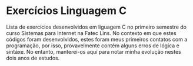 # Exercícios Linguagem C
 Lista de exercícios desenvolvidos em liguagem C no primeiro semestre do curso Sistemas para Internet na Fatec Lins. No contexto em que estes códigos foram desenvolvidos, estes foram meus primeiros contatos com a programação, por isso, provavelmente contém alguns erros de lógica e sintáxe. No entanto, manterei-os aqui para notar minha evolução nestes dois anos de estudos.
